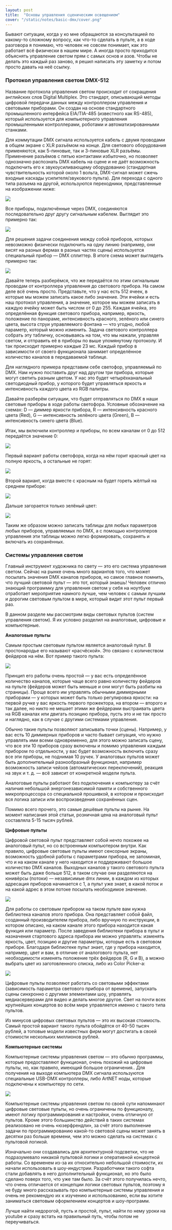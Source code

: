 ```yaml
---
layout: post
title:  "Основы управления сценическим освещением"
cover: "/static/notes/basic-dmx/cover.png"
---
```

Бывают ситуации, когда у ко мне обращаются за консультацией по какому-то сложному вопросу, как что-то сделать в пульте, а в ходе разговора я понимаю, что человек не совсем понимает, как это работает всё физически в нашем мире. А иногда просто приходится объяснять управление светом прям с самых основ и азов.
Чтобы не делать это каждый раз заново, я решил написать эту заметку и потом просто давать на неё ссылку.

### Протокол управления светом DMX-512

Название протокола управления светом происходит от сокращения английских слов Digital Multiplex. Это стандарт, описывающий методы цифровой передачи данных между контроллером управления и световыми приборами. Он создан на основе стандартного промышленного интерфейса EIA/TIA-485 (известного как RS-485), который используется для компьютерного управления промышленными контроллерами, роботами и автоматизированными станками.

Для коммутации DMX сигнала используется кабель с двумя проводами в общем экране с XLR разъёмом на конце. Для светового оборудования применяются, как 5-пиновые, так и 3-пиновые XLR разъёмы. Применение разъёмов с пятью контактами избыточно, но позволяет однозначно распознать DMX кабель на сцене и не даёт возможность подключить его к звукоусиливающему оборудованию (стандартная чувствительность которой около 1 вольта, DMX-сигнал может сжечь входные каскады усилителя/звукового пульта). Для перехода с одного типа разъема на другой, используются переходники, представленные на изображении ниже:

![](/static/notes/basic-dmx/001.png)

Все приборы, подключённые через DMX, соединяются последовательно друг другу сигнальным кабелем. Выглядит это примерно так:

![](/static/notes/basic-dmx/002.png)

Для решения задачи соединения между собой приборов, которых невозможно физически подключить на одну линию (например, они висят на разных фермах в разных частях сцены) используется специальный прибор — DMX сплиттер. В итоге схема может выглядеть примерно так:

![](/static/notes/basic-dmx/003.png)

Давайте теперь разберёмся, что же передаётся по этим сигнальным проводам от контроллера управления до светового прибора. На самом деле всё очень просто. Представьте, что у нас есть 512 ячеек, в которые мы можем записать какое либо значение. Эти ячейки и есть наш протокол управления, а значение, которое мы можем записать в каждую ячейку может быть числом от 0 до 255. Каждая ячейка, это определённая функция светового прибора, например, яркость, положение по панораме, интенсивность красного, зелёного или синего цвета, высота струи управляемого фонтана — что угодно, любой параметр, который можно изменить. Задача светового контроллера собрать эту табличку, основываясь на том, что мы нажали, управляя светом, и отправить её в приборы по выше упомянутому протоколу. И так происходит примерно каждые 23 мс.
Каждый прибор в зависимости от своего функционала занимает определённое количество каналов в передаваемой таблице.

Для наглядного примера представим себе светофор, управляемый по DMX. Нам нужно поставить друг над другом три прибора, которые могут светить разным цветом. У нас это будет четырёхканальный светодиодный прибор, у которого будет управляться яркость и интенсивность каждого цвета из RGB палитры.

Давайте разберём ситуации, что будет отправляться по DMX в наши световые приборы в ходе работы светофора. Условные обозначение на схемах: D — диммер яркости прибора, R — интенсивность красного цвета (Red), G — интенсивность зелёного цвета (Green), B — интенсивность синего цвета (Blue).

Итак, мы включили контроллер и приборы, по всем каналам от 0 до 512 передаётся значение 0:

![](/static/notes/basic-dmx/004.png)

Первый вариант работы светофора, когда на нём горит красный цвет на полную яркость, а остальные не горят:

![](/static/notes/basic-dmx/005.png)

Второй вариант, когда вместе с красным на будет гореть жёлтый на среднем приборе:

![](/static/notes/basic-dmx/006.png)

Дальше загорается только зелёный цвет:

![](/static/notes/basic-dmx/007.png)


Таким же образом можно записать таблицы для любых параметров любых приборов, управляемых по DMX, а с помощью контроллеров управления эти таблицы можно легко формировать, сохранять и включать из сохранённых.

### Системы управления светом

Главный инструмент художника по свету — это его система управления светом. Сейчас на рынке очень много вариантов того, что может посылать значения DMX каналов приборов, но самое главное помнить, что лучший световой пульт — это тот, который знаешь! Человек отлично знающий программку для управления светом у себя на ноутбуке отработает мероприятие намного лучше, чем человек с самым лучшим и дорогим световым пультом в мире, который видит этот пульт первый раз.

В данном разделе мы рассмотрим виды световых пультов (систем управления светом). Я их условно разделил на аналоговые, цифровые и компьютерные.

**Аналоговые пульты**

Самым простым световым пультом является аналоговый пульт. В простонародье его называют «расчёской». Это связано с количеством фейдеров на нём. Вот пример такого пульта:

![](/static/notes/basic-dmx/008.png)

Принцип его работы очень простой — у вас есть определённое количество каналов, которые чаще всего равно количеству фейдеров на пульте (фейдеров может быть меньше и они могут быть разбиты на страницы). Проще всего им управлять обычными диммерными приборами — у которых может быть только регулировка яркости: на первой ручке у вас яркость первого прожектора, на втором — второго и так далее, но никто не мешает этими же фейдерами выстраивать цвета на RGB каналах или двигать позицию прибора, пусть это и не так просто и наглядно, как в случае с другими системами управления.

Обычно такие пульты позволяют записывать точки (сцены). Например, у вас есть 10 диммерных приборов и часто бывает ситуация, что нужно управлять ими всеми одновременно, для этого можно записать сцену, что все эти 10 приборов сразу включены и помимо управления каждым прибором по отдельности, у вас будет возможность включить сразу все эти приборы, не поднимая 10 ручек. У аналоговых пультов может быть дополнительный разнообразный функционал, например возможность записи чейзов (автоматических переключений), реакция на звук и т. д. — всё зависит от конкретной модели пульта.

Аналоговые пульты работают без подключения к компьютеру за счёт наличия небольшой энергонезависимой памяти и собственного микропроцессора со специальной прошивкой, в котором и происходит вся логика записи или воспроизведения сохранённых сцен.

Помимо всего прочего, это самые дешёвые пульты на рынке. На момент написания этой статьи, розничная цена на аналоговый пульт составляла 5-15 тысяч рублей.

**Цифровые пульты**

Цифровой световой пульт представляет собой нечто похожее на аналоговый пульт, но со встроенным компьютером внутри. Как правило, цифровые световые пульты имеют сенсорные экраны, возможность удобной работы с параметрами прибора, не запоминая, что и на каком канале у него находится и поддерживают большое количество DMX каналов. Выходных каналов у такого светового пульта может быть даже больше 512, в таком случае они разделяются на юнивёрсы (потоки) — независимые dmx линии, в каждом из которых адресация приборов начинается с 1, а пульт уже знает, в какой поток и на какой адрес в этом потоке посылать необходимое значение.

![](/static/notes/basic-dmx/009.png)

Для работы со световым прибором на таком пульте вам нужна библиотека каналов этого прибора. Она представляет собой файл, созданный производителем прибора, либо вручную по инструкции, в котором описано, на каком канале этого прибора находится какая функция или параметр. После заведения библиотеки прибора в пульт и назначения стартового адреса прибора им можно управлять: изменять яркость, цвет, позицию и другие параметры, которые есть в световом приборе.
Благодаря библиотеке пульт знает, где у прибора находится, например, цвет и вам, в отличие от аналогового пульта, нет необходимости изменять положение трёх фейдеров (R, G и B), а можно выбрать цвет из заготовленного списка, либо из Color Picker-а:

![](/static/notes/basic-dmx/010.png)

Цифровые пульты позволяют работать со световыми эффектами (зависимость параметра светового прибора от времени), запускать сцены синхронно с другими элементами шоу, управлять медиасерверами для видео и делать многое другое. Свет на почти всех крупнейших концертов во всём мире управляется именно с такого типа пультов.

Из минусов цифровых световых пультов — это их высокая стоимость. Самый простой вариант такого пульта обойдётся от 40-50 тысяч рублей, а топовые модели известных фирм могут достигать в своей стоимости нескольких миллионов рублей.

**Компьютерные системы**

Компьютерные системы управления светом — это обычно программы, которые предоставляют функционал, очень похожий на цифровые пульты, но, как правило, имеющий большое ограничения.. Для получения на выходе компьютера DMX сигнала используются специальные USB-DMX контроллеры, либо ArtNET ноды, которые подключены к компьютеру по сети.

![](/static/notes/basic-dmx/011.png)

Компьютерные системы управления светом по своей сути напоминают цифровые световые пульты, но очень ограничены по функционалу, имеют логику программирования и настройки, очень отличную от пультов. Кроме этого большинство действий в таких системах реализовано не очень «юзерфрендли», за счёт этого выполнение задачи по программированию какой-то световой сцены может занять в десятки раз больше времени, чем это можно сделать на системах с пультовой логикой.

Изначально они создавались для архитектурной подсветки, что не подразумевало никакой пультовой логики и оперативной концертной работы. Со временем из-за их относительно небольшой стоимости, их начали использовать в шоу-индустрии. Разработчики такого софта стали добавлять в него дополнительный функционал, но это было сделано поверх того, что уже там было. За счёт этого получилась нечто, что очень отличается от концепции логики световых пультов, поэтому я не буду много рассказывать про компьютерные системы управления и очень не рекомендую их к изучению и использованию, если вы хотите заниматься световым оформлением концертов и шоу-программ.

Лучше найти недорогой, пусть и простой, пульт, найти по нему уроки на youtube и сразу встать на правильный путь, чтобы потом не переучиваться.